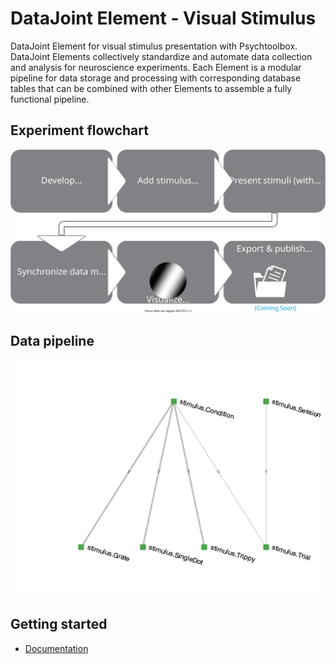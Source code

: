 # DataJoint Element - Visual Stimulus

DataJoint Element for visual stimulus presentation with Psychtoolbox. DataJoint Elements
collectively standardize and automate data collection and analysis for neuroscience
experiments. Each Element is a modular pipeline for data storage and processing with
corresponding database tables that can be combined with other Elements to assemble a
fully functional pipeline.

## Experiment flowchart

![flowchart](https://raw.githubusercontent.com/datajoint/element-visual-stimulus/main/images/flowchart.svg)

## Data pipeline

![pipeline](https://raw.githubusercontent.com/datajoint/element-visual-stimulus/main/images/pipeline.png)

## Getting started

+ [Documentation](https://datajoint.com/docs/elements/element-visual-stimulus)
